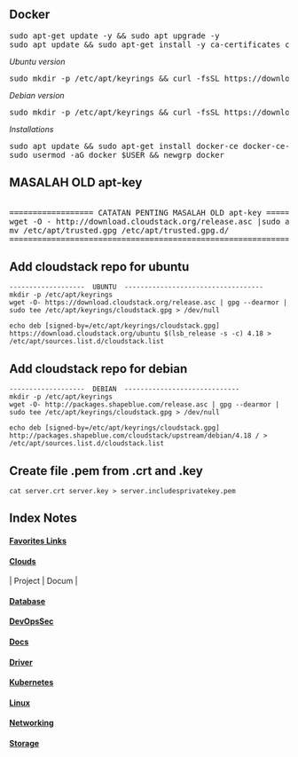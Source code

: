 ## Docker

<pre>
sudo apt-get update -y && sudo apt upgrade -y 
sudo apt update && sudo apt-get install -y ca-certificates curl gnupg lsb-release apt-transport-https 
</pre>
<i>Ubuntu version</i>
<pre>
sudo mkdir -p /etc/apt/keyrings && curl -fsSL https://download.docker.com/linux/ubuntu/gpg | sudo gpg --dearmor -o /etc/apt/keyrings/docker.gpg && echo "deb [arch=$(dpkg --print-architecture) signed-by=/etc/apt/keyrings/docker.gpg] https://download.docker.com/linux/ubuntu  $(lsb_release -cs) stable" | sudo tee /etc/apt/sources.list.d/docker.list > /dev/null
</pre>
<i>Debian version</i>
<pre>
sudo mkdir -p /etc/apt/keyrings && curl -fsSL https://download.docker.com/linux/debian/gpg | sudo gpg --dearmor -o /etc/apt/keyrings/docker.gpg && echo "deb [arch=$(dpkg --print-architecture) signed-by=/etc/apt/keyrings/docker.gpg] https://download.docker.com/linux/debian  $(lsb_release -cs) stable" | sudo tee /etc/apt/sources.list.d/docker.list > /dev/null
</pre>
<i>Installations</i>
<pre>
sudo apt update && sudo apt-get install docker-ce docker-ce-cli containerd.io docker-compose-plugin docker-compose -y 
sudo usermod -aG docker $USER && newgrp docker  
</pre>

## MASALAH OLD apt-key
<pre>  
================== CATATAN PENTING MASALAH OLD apt-key ========================
wget -O - http://download.cloudstack.org/release.asc |sudo apt-key add -
mv /etc/apt/trusted.gpg /etc/apt/trusted.gpg.d/
===============================================================================  
</pre>

## Add cloudstack repo for ubuntu
```
-------------------  UBUNTU  -----------------------------------
mkdir -p /etc/apt/keyrings
wget -O- https://download.cloudstack.org/release.asc | gpg --dearmor | sudo tee /etc/apt/keyrings/cloudstack.gpg > /dev/null

echo deb [signed-by=/etc/apt/keyrings/cloudstack.gpg] https://download.cloudstack.org/ubuntu $(lsb_release -s -c) 4.18 > /etc/apt/sources.list.d/cloudstack.list
```

## Add cloudstack repo for debian
```
-------------------  DEBIAN  -----------------------------
mkdir -p /etc/apt/keyrings
wget -O- http://packages.shapeblue.com/release.asc | gpg --dearmor | sudo tee /etc/apt/keyrings/cloudstack.gpg > /dev/null

echo deb [signed-by=/etc/apt/keyrings/cloudstack.gpg] http://packages.shapeblue.com/cloudstack/upstream/debian/4.18 / > /etc/apt/sources.list.d/cloudstack.list 
```
## Create file .pem from .crt and .key
```
cat server.crt server.key > server.includesprivatekey.pem
```



## Index Notes

#### [Favorites Links](fav-url.md)

#### [Clouds]()
| Project | Docum | 

#### [Database](Database/)

#### [DevOpsSec]()

#### [Docs]()

#### [Driver]()

#### [Kubernetes]()

#### [Linux]()

#### [Networking]()

#### [Storage]()

#### []()






